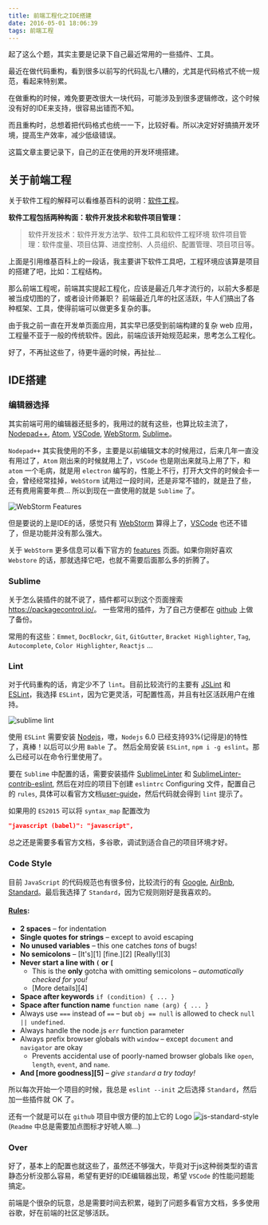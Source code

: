```yaml
---
title: 前端工程化之IDE搭建
date: 2016-05-01 18:06:39
tags: 前端工程
---
```



起了这么个题，其实主要是记录下自己最近常用的一些插件、工具。

最近在做代码重构，看到很多以前写的代码乱七八糟的，尤其是代码格式不统一规范，看起来特别累。

在做重构的时候，难免要更改很大一块代码，可能涉及到很多逻辑修改，这个时候没有好的IDE来支持，很容易出错而不知。

而且重构时，总想着把代码格式也统一一下，比较好看。所以决定好好搞搞开发环境，提高生产效率，减少低级错误。

这篇文章主要记录下，自己的正在使用的开发环境搭建。

<!--more-->

## 关于前端工程

关于软件工程的解释可以看维基百科的说明：[软件工程](https://zh.wikipedia.org/wiki/软件工程)。

**软件工程包括两种构面：软件开发技术和软件项目管理：**

> 软件开发技术：软件开发方法学、软件工具和软件工程环境
> 软件项目管理：软件度量、项目估算、进度控制、人员组织、配置管理、项目项目等。

上面是引用维基百科上的一段话，我主要讲下软件工具吧，工程环境应该算是项目的搭建了吧，比如：工程结构。

那么前端工程呢，前端其实提起工程化，应该是最近几年才流行的，以前大多都是被当成切图的了，或者设计师兼职？ 前端最近几年的社区活跃，牛人们搞出了各种框架、工具，使得前端可以做更多复杂的事。

由于我之前一直在开发单页面应用，其实早已感受到前端构建的复杂 web 应用，工程量不亚于一般的传统软件。因此，前端应该开始规范起来，思考怎么工程化。

好了，不再扯这些了，待更牛逼的时候，再扯扯...


## IDE搭建

### 编辑器选择

其实前端可用的编辑器还挺多的，我用过的就有这些，也算比较主流了，[Nodepad++](https://notepad-plus-plus.org/), [Atom](https://atom.io/), [VSCode](http://code.visualstudio.com/), [WebStorm](https://www.jetbrains.com/webstorm/), [Sublime](https://www.sublimetext.com/)。

`Nodepad++` 其实我使用的不多，主要是以前编辑文本的时候用过，后来几年一直没有用过了，`Atom` 刚出来的时候就用上了，`VSCode` 也是刚出来就马上用了下，和 `atom` 一个毛病，就是用 `electron` 编写的，性能上不行，打开大文件的时候会卡一会，曾经经常挂掉，`WebStorm` 试用过一段时间，还是非常不错的，就是丑了些，还有费用需要年费... 所以到现在一直使用的就是 `Sublime` 了。

![WebStorm Features](./webstorm.png)

但是要说的上是IDE的话，感觉只有 [WebStorm](https://www.jetbrains.com/webstorm/) 算得上了，[VSCode](http://code.visualstudio.com/) 也还不错了，但是功能并没有那么强大。

关于 `WebStorm` 更多信息可以看下官方的 [features](https://www.jetbrains.com/webstorm/features/) 页面。如果你刚好喜欢 `Webstore` 的话，那就选择它吧，也就不需要后面那么多的折腾了。


### Sublime

关于怎么装插件的就不说了，插件都可以到这个页面搜索 <https://packagecontrol.io/>。
一些常用的插件，为了自己方便都在 [github](https://github.com/xwartz/Sublime-Backup) 上做了备份。

常用的有这些：`Emmet`, `DocBlockr`, `Git`, `GitGutter`, `Bracket Highlighter`, `Tag`, `Autocomplete`, `Color Highlighter`, `Reactjs` ...

### Lint

对于代码重构的话，肯定少不了 `lint`。目前比较流行的主要有 [JSLint](http://jshint.com/docs/) 和 [ESLint](http://eslint.org/)，我选择 `ESLint`，因为它更灵活，可配置性高，并且有社区活跃用户在维持。 

![sublime lint](./sublime.png)

使用 `ESLint` 需要安装 [Nodejs](http://nodejs.org/)，嗷，`Nodejs` 6.0 已经支持93%(记得是)的特性了，真棒！以后可以少用 `Bable` 了。 
然后全局安装 `ESLint`, `npm i -g eslint`。那么已经可以在命令行里使用了。

要在 `Sublime` 中配置的话，需要安装插件 [SublimeLinter](https://packagecontrol.io/packages/SublimeLinter) 和 [SublimeLinter-contrib-eslint](https://github.com/roadhump/SublimeLinter-eslint), 
然后在对应的项目下创建 `eslintrc` Configuring 文件，配置自己的 `rules`, 具体可以看官方文档[user-guide](http://eslint.org/docs/user-guide/configuring)，然后代码就会得到 `lint` 提示了。


如果用的 `ES2015` 可以将 `syntax_map` 配置改为

```json
"javascript (babel)": "javascript",
```

总之还是需要多看官方文档，多谷歌，调试到适合自己的项目环境才好。

### Code Style

目前 `JavaScript` 的代码规范也有很多份，比较流行的有 [Google](https://google.github.io/styleguide/javascriptguide.xml), [AirBnb](https://github.com/airbnb/javascript), [Standard](https://github.com/feross/standard)。最后我选择了 `Standard`，因为它规则刚好是我喜欢的。

#### [Rules](https://github.com/feross/standard#rules):
>
- **2 spaces** – for indentation
- **Single quotes for strings** – except to avoid escaping
- **No unused variables** – this one catches *tons* of bugs!
- **No semicolons** – [It's][1] [fine.][2] [Really!][3]
- **Never start a line with `(` or `[`**
  - This is the **only** gotcha with omitting semicolons – *automatically checked for you!*
  - [More details][4]
- **Space after keywords** `if (condition) { ... }`
- **Space after function name** `function name (arg) { ... }`
- Always use `===` instead of `==` – but `obj == null` is allowed to check `null || undefined`.
- Always handle the node.js `err` function parameter
- Always prefix browser globals with `window` – except `document` and `navigator` are okay
  - Prevents accidental use of poorly-named browser globals like `open`, `length`,
    `event`, and `name`.
- **And [more goodness][5]** – *give `standard` a try today!*


所以每次开始一个项目的时候，我总是 `eslint --init` 之后选择 `Standard`，然后加一些插件就 OK 了。

还有一个就是可以在 `github` 项目中很方便的加上它的 Logo ![js-standard-style](https://img.shields.io/badge/code%20style-standard-brightgreen.svg) 
(`Readme` 中总是需要加点图标才好唬人嘛...)


### Over

好了，基本上的配置也就这些了，虽然还不够强大，毕竟对于js这种弱类型的语言静态分析没那么容易，希望有更好的IDE编辑器出现，希望 `VSCode` 的性能问题能搞定。

前端是个很杂的玩意，总是需要时间去积累，碰到了问题多看官方文档，多多使用谷歌，好在前端的社区足够活跃。

